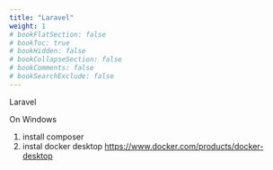 ```yaml
---
title: "Laravel"
weight: 1
# bookFlatSection: false
# bookToc: true
# bookHidden: false
# bookCollapseSection: false
# bookComments: false
# bookSearchExclude: false
---
```


Laravel

On Windows

1. install composer
2. instal docker desktop https://www.docker.com/products/docker-desktop

